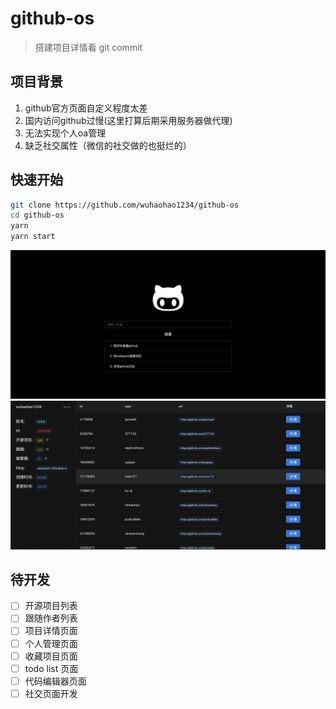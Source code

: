 # github-os

> 搭建项目详情看 git commit

## 项目背景

1. github官方页面自定义程度太差
2. 国内访问github过慢(这里打算后期采用服务器做代理)
3. 无法实现个人oa管理
4. 缺乏社交属性（微信的社交做的也挺烂的）
## 快速开始

```sh
git clone https://github.com/wuhaohao1234/github-os
cd github-os
yarn
yarn start
```

![](./assets/welcome.png)
![](./assets/author.png)
## 待开发

- [ ] 开源项目列表
- [ ] 跟随作者列表
- [ ] 项目详情页面
- [ ] 个人管理页面
- [ ] 收藏项目页面
- [ ] todo list 页面
- [ ] 代码编辑器页面
- [ ] 社交页面开发